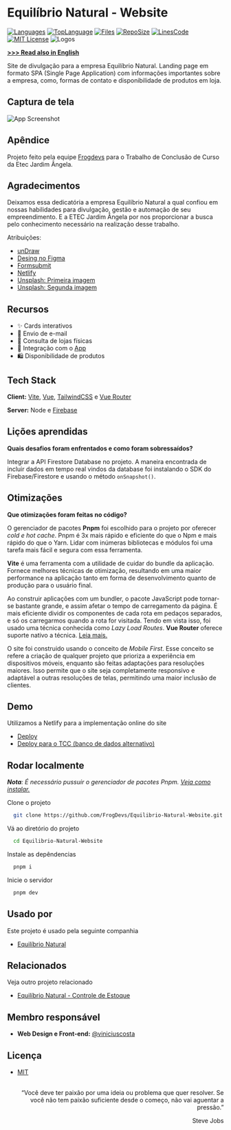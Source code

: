 
# Equilíbrio Natural - Website

[![Languages](https://img.shields.io/github/languages/count/FrogDevs/Equilibrio-Natural)](https://github.com/FrogDevs/Equilibrio-Natural-Website)
[![TopLanguage](https://img.shields.io/github/languages/top/FrogDevs/Equilibrio-Natural)](https://github.com/FrogDevs/Equilibrio-Natural-Website)
[![Files](https://img.shields.io/github/directory-file-count/FrogDevs/Equilibrio-Natural)](https://github.com/FrogDevs/Equilibrio-Natural-Website)
[![RepoSize](https://img.shields.io/github/repo-size/FrogDevs/Equilibrio-Natural)](https://github.com/FrogDevs/Equilibrio-Natural-Website)
[![LinesCode](https://img.shields.io/tokei/lines/github/FrogDevs/Equilibrio-Natural)](https://github.com/FrogDevs/Equilibrio-Natural-Website)
[![MIT License](https://img.shields.io/github/license/FrogDevs/Equilibrio-Natural)](https://choosealicense.com/licenses/mit/)
![Logos](https://i.imgur.com/E5pg9Hj.png)

[**>>> Read also in English**](en_readme.md)

Site de divulgação para a empresa Equilíbrio Natural. Landing page em formato SPA (Single Page Application) com informações importantes sobre a empresa, como, formas de contato e disponibilidade de produtos em loja.

## Captura de tela

![App Screenshot](https://i.imgur.com/e1wDuUZ.png)

## Apêndice

Projeto feito pela equipe [Frogdevs](https://github.com/FrogDevs) para o Trabalho de Conclusão de Curso da Etec Jardim Ângela.

## Agradecimentos

Deixamos essa dedicatória a empresa Equilíbrio Natural a qual confiou em nossas habilidades para divulgação, gestão e automação de seu empreendimento. E a ETEC Jardim Ângela por nos proporcionar a busca pelo conhecimento necessário na realização desse trabalho.

Atribuições:

- [unDraw](https://undraw.co)
- [Desing no Figma](https://www.figma.com/community/file/1183921990401059288)
- [Formsubmit](https://formsubmit.co/)
- [Netlify](https://www.netlify.com/)
- [Unsplash: Primeira imagem](https://unsplash.com/photos/fb7yNPbT0l8)
- [Unsplash: Segunda imagem](https://unsplash.com/photos/1DMNn6gBbwQ)

## Recursos

- ✨ Cards interativos
- 📧 Envio de e-mail
- 🔎 Consulta de lojas físicas
- 🔗 Integração com o [App](https://github.com/FrogDevs/Equilibrio-Natural-ControleEstoque)
- 🛍️ Disponibilidade de produtos

## Tech Stack

**Client:** [Vite](vitejs.dev), [Vue](vuejs.org), [TailwindCSS](tailwindcss.com) e [Vue Router](router.vuejs.org)

**Server:** Node e [Firebase](https://firebase.google.com)

## Lições aprendidas

**Quais desafios foram enfrentados e como foram sobressaídos?**

Integrar a API Firestore Database no projeto. A maneira encontrada de incluir dados em tempo real vindos da database foi instalando o SDK do Firebase/Firestore e usando o método ```onSnapshot()```.

## Otimizações

**Que otimizações foram feitas no código?**

O gerenciador de pacotes **Pnpm** foi escolhido para o projeto por oferecer *cold e hot cache*. Pnpm é 3x mais rápido e eficiente do que o Npm e mais rápido do que o Yarn. Lidar com inúmeras bibliotecas e módulos foi uma tarefa mais fácil e segura com essa ferramenta.

**Vite** é uma ferramenta com a utilidade de cuidar do bundle da aplicação. Fornece melhores técnicas de otimização, resultando em uma maior performance na aplicação tanto em forma de desenvolvimento quanto de produção para o usuário final.

Ao construir aplicações com um bundler, o pacote JavaScript pode tornar-se bastante grande, e assim afetar o tempo de carregamento da página. É mais eficiente dividir os componentes de cada rota em pedaços separados, e só os carregarmos quando a rota for visitada. Tendo em vista isso, foi usado uma técnica conhecida como *Lazy Load Routes*. **Vue Router** oferece suporte nativo a técnica. [Leia mais.](https://router.vuejs.org/guide/advanced/lazy-loading.html)

O site foi construido usando o conceito de *Mobile First*. Esse conceito se refere a criação de qualquer projeto que prioriza a experiência em dispositivos móveis, enquanto são feitas adaptações para resoluções maiores. Isso permite que o site seja completamente responsivo e adaptável a outras resoluções de telas, permitindo uma maior inclusão de clientes.

## Demo

Utilizamos a Netlify para a implementação online do site

- [Deploy](https://equilibrionatural.netlify.app)
- [Deploy para o TCC (banco de dados alternativo)](https://equilibrionaturaltcc.netlify.app)

## Rodar localmente

***Nota**: É necessário pussuir o gerenciador de pacotes Pnpm. [Veja como instalar.](https://pnpm.io/installation)*

Clone o projeto

```bash
  git clone https://github.com/FrogDevs/Equilibrio-Natural-Website.git
```

Vá ao diretório do projeto

```bash
  cd Equilibrio-Natural-Website
```

Instale as depêndencias

```bash
  pnpm i
```

Inicie o servidor

```bash
  pnpm dev
```

## Usado por

Este projeto é usado pela seguinte companhia

- [Equilíbrio Natural](https://equilibrionatural.netlify.app)

## Relacionados

Veja outro projeto relacionado

- [Equilíbrio Natural - Controle de Estoque](https://github.com/FrogDevs/Inventory-Control)

## Membro responsável

- **Web Design e Front-end:** [@viniciuscosta](https://vinicius-costa-links.vercel.app)

## Licença

- [MIT](LICENSE)<br><br>

<p align="right">“Você deve ter paixão por uma ideia ou problema que quer resolver. Se você não tem paixão suficiente desde o começo, não vai aguentar a pressão.”</p>
<p align="right">Steve Jobs</p>

